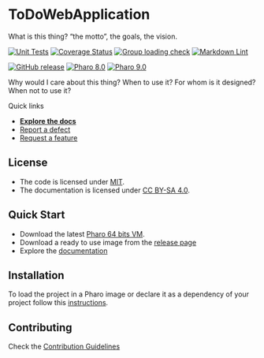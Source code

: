 # ToDoWebApplication

What is this thing? “the motto”, the goals, the vision.

[![Unit Tests](https://github.com/fedemiodo/ToDoWebApplication/actions/workflows/unit-tests.yml/badge.svg)](https://github.com/fedemiodo/ToDoWebApplication/actions/workflows/unit-tests.yml/badge.svg)
[![Coverage Status](https://codecov.io/github/fedemiodo/ToDoWebApplication/coverage.svg?branch=release-candidate)](https://codecov.io/gh/fedemiodo/ToDoWebApplication/branch/release-candidate)
[![Group loading check](https://github.com/fedemiodo/ToDoWebApplication/actions/workflows/loading-groups.yml/badge.svg)](https://github.com/fedemiodo/ToDoWebApplication/actions/workflows/loading-groups.yml)
[![Markdown Lint](https://github.com/fedemiodo/ToDoWebApplication/actions/workflows/markdown-lint.yml/badge.svg)](https://github.com/fedemiodo/ToDoWebApplication/actions/workflows/markdown-lint.yml)

[![GitHub release](https://img.shields.io/github/release/fedemiodo/ToDoWebApplication.svg)](https://github.com/fedemiodo/ToDoWebApplication/releases/latest)
[![Pharo 8.0](https://img.shields.io/badge/Pharo-8.0-informational)](https://pharo.org)
[![Pharo 9.0](https://img.shields.io/badge/Pharo-9.0-informational)](https://pharo.org)

Why would I care about this thing? When to use it? For whom is it designed?
When not to use it?

Quick links

- [**Explore the docs**](docs/)
- [Report a defect](https://github.com/fedemiodo/ToDoWebApplication/issues/new?labels=Type%3A+Defect)
- [Request a feature](https://github.com/fedemiodo/ToDoWebApplication/issues/new?labels=Type%3A+Feature)

## License

- The code is licensed under [MIT](LICENSE).
- The documentation is licensed under [CC BY-SA 4.0](http://creativecommons.org/licenses/by-sa/4.0/).

## Quick Start

- Download the latest [Pharo 64 bits VM](https://get.pharo.org/64/).
- Download a ready to use image from the [release page](https://github.com/fedemiodo/ToDoWebApplication/releases/latest)
- Explore the [documentation](docs/)

## Installation

To load the project in a Pharo image or declare it as a dependency of your
project follow this [instructions](docs/Installation.md).

## Contributing

Check the [Contribution Guidelines](CONTRIBUTING.md)
